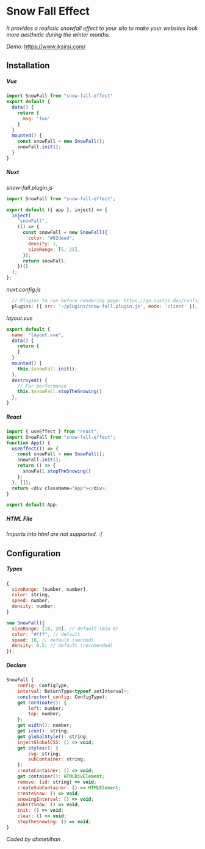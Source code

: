 # Snow Fall Effect

_It provides a realistic snowfall effect to your site to make your websites look more aesthetic during the winter months._

_Demo:_ https://www.iksirsi.com/

## Installation

##### Vue

```js
import SnowFall from "snow-fall-effect"
export default {
  data() {
    return {
      msg: 'foo'
    }
  }
  mounted() {
    const snowFall = new SnowFall();
    snowFall.init();
  }
}
```

##### Nuxt

_snow-fall.plugin.js_

```js
import SnowFall from "snow-fall-effect";

export default ({ app }, inject) => {
  inject(
    "snowFall",
    (() => {
      const snowFall = new SnowFall({
        color: "#82deed",
        density: 1,
        sizeRange: [5, 25],
      });
      return snowFall;
    })()
  );
};
```

_nuxt.config.js_

```js
  // Plugins to run before rendering page: https://go.nuxtjs.dev/config-plugins
  plugins: [{ src: '~/plugins/snow-fall.plugin.js', mode: 'client' }],
```

_layout.vue_

```js
export default {
  name: "layout.vue",
  data() {
    return {
    }
  }
  mounted() {
    this.$snowFall.init();
  },
  destroyed() {
    // For performance
    this.$snowFall.stopTheSnowing()
  },
}
```

##### React

```js
import { useEffect } from "react";
import SnowFall from "snow-fall-effect";
function App() {
  useEffect(() => {
    const snowFall = new SnowFall();
    snowFall.init();
    return () => {
      snowFall.stopTheSnowing()
    };
  }, []);
  return <div className="App"></div>;
}

export default App;
```

##### HTML File

_Imports into html are not supported. :(_

## Configuration

##### Types

```js
{
  sizeRange: [number, number],
  color: string,
  speed: number,
  density: number;
}
```

```js
new SnowFall({
  sizeRange: [10, 20], // default (min 0)
  color: "#fff", // default
  speed: 10, // default (second)
  density: 0.5; // default (recomended)
});
```

##### Declare

```js
SnowFall {
    config: ConfigType;
    interval: ReturnType<typeof setInterval>;
    constructor(_config: ConfigType);
    get cordinate(): {
        left: number;
        top: number;
    };
    get width(): number;
    get icon(): string;
    get globalStyle(): string;
    injectGlobalCSS: () => void;
    get styles(): {
        svg: string;
        subContainer: string;
    };
    createContainer: () => void;
    get container(): HTMLDivElement;
    remove: (id: string) => void;
    createSubContainer: () => HTMLElement;
    createSnow: () => void;
    snowingInterval: () => void;
    makeItSnow: () => void;
    init: () => void;
    clear: () => void;
    stopTheSnowing: () => void;
}
```

_*Coded by ahmetilhan*_
